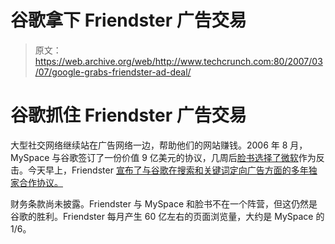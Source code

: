 # 谷歌拿下 Friendster 广告交易

> 原文：<https://web.archive.org/web/http://www.techcrunch.com:80/2007/03/07/google-grabs-friendster-ad-deal/>

# 谷歌抓住 Friendster 广告交易

 [](https://web.archive.org/web/20220627212612/http://www.friendster.com/) 大型社交网络继续站在广告网络一边，帮助他们的网站赚钱。2006 年 8 月，MySpace 与谷歌签订了一份价值 9 亿美元的协议，几周后[脸书选择了微软](https://web.archive.org/web/20220627212612/http://www.beta.techcrunch.com/2006/08/23/facebook-does-ad-deal-but-not-with-google/)作为反击。今天早上，Friendster [宣布了与谷歌在搜索和关键词定向广告方面的多年独家合作协议。](https://web.archive.org/web/20220627212612/http://today.reuters.com/news/articleinvesting.aspx?view=CN&storyID=2007-03-07T050011Z_01_N06473310_RTRIDST_0_FRIENDSTER-GOOGLE.XML&rpc=66&type=qcna)

财务条款尚未披露。Friendster 与 MySpace 和脸书不在一个阵营，但这仍然是谷歌的胜利。Friendster 每月产生 60 亿左右的页面浏览量，大约是 MySpace 的 1/6。